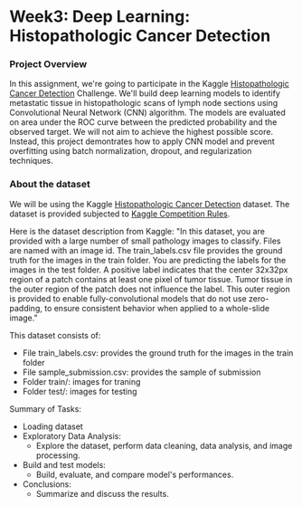 # Week3: Deep Learning: Histopathologic Cancer Detection

### Project Overview

In this assignment, we're going to participate in the Kaggle [Histopathologic Cancer Detection](https://www.kaggle.com/c/histopathologic-cancer-detection) Challenge. We'll build deep learning models to identify metastatic tissue in histopathologic scans of lymph node sections using Convolutional Neural Network (CNN) algorithm. The models are evaluated on area under the ROC curve between the predicted probability and the observed target. We will not aim to achieve the highest possible score. Instead, this project demontrates how to apply CNN model and prevent overfitting using batch normalization, dropout, and regularization techniques.

### About the dataset

We will be using the Kaggle [Histopathologic Cancer Detection](https://www.kaggle.com/c/histopathologic-cancer-detection) dataset. The dataset is provided subjected to [Kaggle Competition Rules](https://www.kaggle.com/competitions/histopathologic-cancer-detection/rules#7-competition-data).

Here is the dataset description from Kaggle: "In this dataset, you are provided with a large number of small pathology images to classify. Files are named with an image id. The train_labels.csv file provides the ground truth for the images in the train folder. You are predicting the labels for the images in the test folder. A positive label indicates that the center 32x32px region of a patch contains at least one pixel of tumor tissue. Tumor tissue in the outer region of the patch does not influence the label. This outer region is provided to enable fully-convolutional models that do not use zero-padding, to ensure consistent behavior when applied to a whole-slide image."

This dataset consists of:

- File train_labels.csv: provides the ground truth for the images in the train folder
- File sample_submission.csv: provides the sample of submission
- Folder train/: images for traning
- Folder test/:  images for testing

Summary of Tasks:
- Loading dataset
- Exploratory Data Analysis: 
    - Explore the dataset, perform data cleaning, data analysis, and image processing.
- Build and test models: 
    - Build, evaluate, and compare model's performances. 
- Conclusions: 
    - Summarize and discuss the results.
